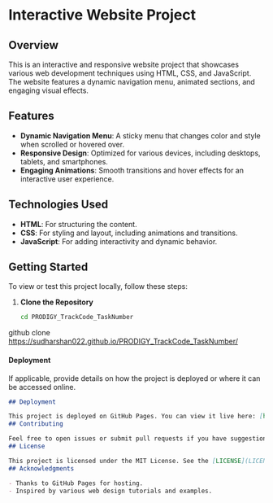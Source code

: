 # Interactive Website Project

## Overview

This is an interactive and responsive website project that showcases various web development techniques using HTML, CSS, and JavaScript. The website features a dynamic navigation menu, animated sections, and engaging visual effects.

## Features

- **Dynamic Navigation Menu**: A sticky menu that changes color and style when scrolled or hovered over.
- **Responsive Design**: Optimized for various devices, including desktops, tablets, and smartphones.
- **Engaging Animations**: Smooth transitions and hover effects for an interactive user experience.

## Technologies Used

- **HTML**: For structuring the content.
- **CSS**: For styling and layout, including animations and transitions.
- **JavaScript**: For adding interactivity and dynamic behavior.

## Getting Started

To view or test this project locally, follow these steps:

1. **Clone the Repository**

   ```bash
   cd PRODIGY_TrackCode_TaskNumber
 github clone https://sudharshan022.github.io/PRODIGY_TrackCode_TaskNumber/

#### **Deployment**

If applicable, provide details on how the project is deployed or where it can be accessed online.

```markdown
## Deployment

This project is deployed on GitHub Pages. You can view it live here: [https://sudharshan022.github.io/PRODIGY_TrackCode_TaskNumber/](https://sudharshan022.github.io/PRODIGY_TrackCode_TaskNumber/)
## Contributing

Feel free to open issues or submit pull requests if you have suggestions for improvements or bug fixes.
## License

This project is licensed under the MIT License. See the [LICENSE](LICENSE) file for details.
## Acknowledgments

- Thanks to GitHub Pages for hosting.
- Inspired by various web design tutorials and examples.
